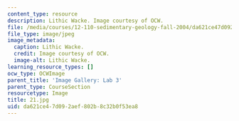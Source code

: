 ```yaml
---
content_type: resource
description: Lithic Wacke. Image courtesy of OCW.
file: /media/courses/12-110-sedimentary-geology-fall-2004/da621ce47d092aef802b8c32b0f53ea8_21.jpg
file_type: image/jpeg
image_metadata:
  caption: Lithic Wacke.
  credit: Image courtesy of OCW.
  image-alt: Lithic Wacke.
learning_resource_types: []
ocw_type: OCWImage
parent_title: 'Image Gallery: Lab 3'
parent_type: CourseSection
resourcetype: Image
title: 21.jpg
uid: da621ce4-7d09-2aef-802b-8c32b0f53ea8
---
```

